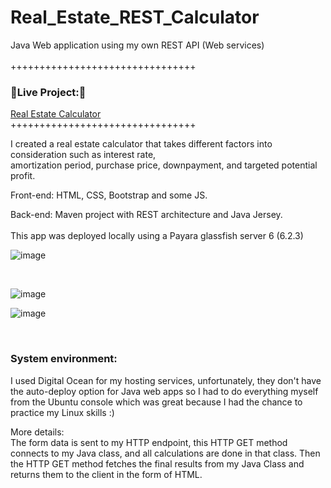 # Real_Estate_REST_Calculator
Java Web application using my own REST API (Web services)
<br/>  
++++++++++++++++++++++++++++++++
<h3 align="left"> 🚀Live Project:🚀</h3>                                                       
<p align="left">                                                                                                    
<a href="http://138.197.150.253:8080/RealEstateREST/RealEstateForm.jsp" target="_blank">Real Estate Calculator</a>  
<br/>                                                                                                                
++++++++++++++++++++++++++++++++
<br/>  

I created a real estate calculator that takes different factors into consideration such as interest rate, <br/>
amortization period, purchase price, downpayment, and targeted potential profit.<br/>

Front-end: HTML, CSS, Bootstrap and some JS.<br/>

Back-end: Maven project with REST architecture and Java Jersey.<br/>
<br/>
This app was deployed locally using a Payara glassfish server 6 (6.2.3)<br/>


![image](https://user-images.githubusercontent.com/35407350/195676684-5ac0e612-abde-4b8a-bedd-793d7d6fa26c.png)

<br/>

![image](https://user-images.githubusercontent.com/35407350/195676764-6bb7955f-c3fe-4f5c-9f6c-6ad2670e55b7.png)
<br/>

![image](https://user-images.githubusercontent.com/35407350/195676854-ba1f4936-25d7-4023-8139-f28d1dcefd05.png)

<br/>


 <h3>System environment:</h3>
 
 <p>        	
          	I used Digital Ocean for my hosting services, unfortunately, they don't have the auto-deploy option for Java web apps so I had to do everything myself from the Ubuntu console which was great because 
          	I had the chance to practice my Linux skills :)
          </p>
          
  <p>
            More details:<br>
            The form data is sent to my HTTP endpoint, this HTTP GET method 
            connects to my Java class, and all calculations are done in that class. 
            Then the HTTP GET method fetches the final results from my Java Class and returns them to the client 
            in the form of HTML.
          </p>         

                  	

